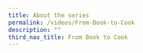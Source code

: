 ```yaml
---
title: About the series
permalink: /videos/From-Book-to-Cook
description: ""
third_nav_title: From Book to Cook
---
```

